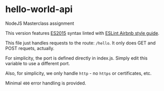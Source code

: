 # hello-world-api

NodeJS Masterclass assignment

This version features [ES2015](https://babeljs.io/docs/en/learn/) syntax linted with [ESLint Airbnb style guide](https://www.npmjs.com/package/eslint-config-airbnb).

This file just handles requests to the route: `/hello`. It only does GET and POST requets, actually.

For simplicity, the port is defined directly in index.js. Simply edit this variable to use a different port.

Also, for simplicity, we only handle `http` - no `https` or certificates, etc.

Minimal `400` error handling is provided.
